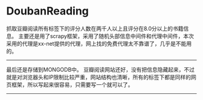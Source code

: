 # DoubanReading
抓取豆瓣阅读所有标签下的评分人数在两千人以上且评分在8.0分以上的书籍信息。
主要还是用了scrapy框架，采用了随机头部信息中间件和代理中间件，本次采用的代理是xx-net提供的代理，网上找的免费代理太不靠谱了，几乎是不能用的。
<hr>
最后还是存储到MONGODB中。
豆瓣阅读网站还好，没有把信息隐藏起来，不过就是对浏览器头和IP限制比较严重，网站结构也清晰，所有的标签下都是同样的网页框架，所以写起来很容易，只需要写一个就可以了。
<hr>

